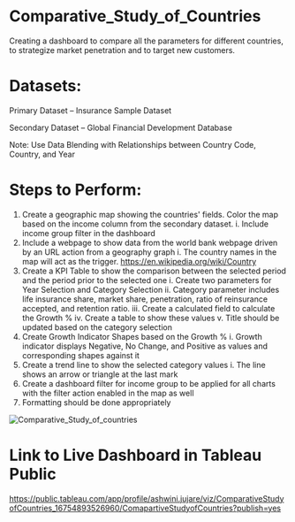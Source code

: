 # Comparative_Study_of_Countries
Creating a dashboard to compare all the parameters for different countries, to strategize market penetration and to target new customers.

# Datasets:

Primary Dataset – Insurance Sample Dataset

Secondary Dataset – Global Financial Development Database

Note: Use Data Blending with Relationships between Country Code, Country, and Year

# Steps to Perform: 

1. Create a geographic map showing the countries' fields. Color the map based on the income column from the secondary dataset.
    i. Include income group filter in the dashboard
2. Include a webpage to show data from the world bank webpage driven by an URL action from a geography graph
    i. The country names in the map will act as the trigger. https://en.wikipedia.org/wiki/Country
3. Create a KPI Table to show the comparison between the selected period and the period prior to the selected one
    i. Create two parameters for Year Selection and Category Selection
   ii. Category parameter includes life insurance share, market share, penetration, ratio of reinsurance accepted, and retention ratio.
  iii. Create a calculated field to calculate the Growth %
   iv. Create a table to show these values
    v. Title should be updated based on the category selection
4. Create Growth Indicator Shapes based on the Growth %
   i. Growth indicator displays Negative, No Change, and Positive as values and corresponding shapes against it
5. Create a trend line to show the selected category values
   i. The line shows an arrow or triangle at the last mark
6. Create a dashboard filter for income group to be applied for all charts with the filter action enabled in the map as well
7. Formatting should be done appropriately

![Comparative_Study_of_countries](https://github.com/ashwinijujare/Comparative_Study_of_Countries/assets/117963460/e55a10e7-736c-4787-8248-d81a1106c823)


# Link to Live Dashboard in Tableau Public
https://public.tableau.com/app/profile/ashwini.jujare/viz/ComparativeStudyofCountries_16754893526960/ComapartiveStudyofCountries?publish=yes
